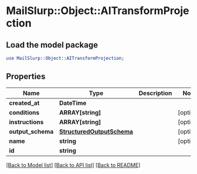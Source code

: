 # MailSlurp::Object::AITransformProjection

## Load the model package
```perl
use MailSlurp::Object::AITransformProjection;
```

## Properties
Name | Type | Description | Notes
------------ | ------------- | ------------- | -------------
**created_at** | **DateTime** |  | 
**conditions** | **ARRAY[string]** |  | [optional] 
**instructions** | **ARRAY[string]** |  | [optional] 
**output_schema** | [**StructuredOutputSchema**](StructuredOutputSchema) |  | [optional] 
**name** | **string** |  | [optional] 
**id** | **string** |  | 

[[Back to Model list]](../README#documentation-for-models) [[Back to API list]](../README#documentation-for-api-endpoints) [[Back to README]](../README)


